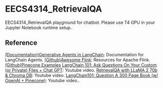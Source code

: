 # EECS4314_RetrievalQA
EECS4314_RetrievalQA playground for chatbot.
Please use T4 GPU in your Jupyter Notebook runtime setup.

## Reference
[(Documentation)Generative Agents in LangChain](https://python.langchain.com/docs/use_cases/more/agents/agent_simulations/characters): Documentation for LangChain Agents.
[(Github)Awesome Flink](https://github.com/wuchong/awesome-flink): Resources for Apache Flink.
[(Github)Pinecone Examples](https://github.com/pinecone-io/examples/blob/master/learn/generation/langchain/handbook/05-langchain-retrieval-augmentation.ipynb)
[LangChain 101: Ask Questions On Your Custom (or Private) Files + Chat GPT](https://www.youtube.com/watch?v=EnT-ZTrcPrg): Youtube video.
[RetrievalQA with LLaMA 2 70b & Chroma DB](https://www.youtube.com/watch?v=93yueQQnqpM): Youtube video.
[LangChain101: Question A 300 Page Book (w/ OpenAI + Pinecone)](https://www.youtube.com/watch?v=h0DHDp1FbmQ&t=147s): Youtube video..
